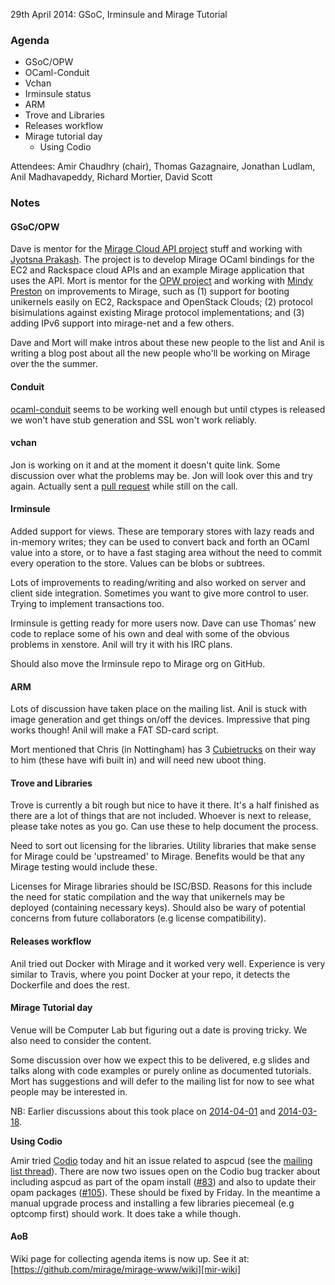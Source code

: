 29th April 2014: GSoC, Irminsule and Mirage Tutorial

### Agenda ###

* GSoC/OPW
* OCaml-Conduit
* Vchan
* Irminsule status
* ARM
* Trove and Libraries
* Releases workflow
* Mirage tutorial day
  * Using Codio

Attendees: Amir Chaudhry (chair), Thomas Gazagnaire, Jonathan Ludlam, 
Anil Madhavapeddy, Richard Mortier, David Scott

### Notes ###

#### GSoC/OPW ####

Dave is mentor for the [Mirage Cloud API project][api] stuff and working
with [Jyotsna Prakash][jp]. The project is to develop Mirage OCaml bindings
for the EC2 and Rackspace cloud APIs and an example Mirage application that
uses the API.  Mort is mentor for the [OPW project][opw] and working with
[Mindy Preston][mp] on improvements to Mirage, such as (1) support for
booting unikernels easily on EC2, Rackspace and OpenStack Clouds; (2)
protocol bisimulations against existing Mirage protocol implementations; and
(3) adding IPv6 support into mirage-net and a few others.

Dave and Mort will make intros about these new people to the list and Anil
is writing a blog post about all the new people who'll be working on Mirage
over the the summer. 

[api]: http://www.google-melange.com/gsoc/project/details/google/gsoc2014/moonlightdrive/5741031244955648
[opw]: https://wiki.gnome.org/OutreachProgramForWomen/2014/MayAugust#Xen_Project
[jp]: http://1000hippos.wordpress.com
[mp]: http://www.somerandomidiot.com

#### Conduit ####

[ocaml-conduit][] seems to be working well enough but until ctypes is
released we won't have stub generation and SSL won't work reliably.

[ocaml-conduit]: https://opam.ocaml.org/packages/conduit/conduit.0.5.0/

#### vchan ####

Jon is working on it and at the moment it doesn't quite link. Some
discussion over what the problems may be.  Jon will look over this and try
again. Actually sent a [pull request][vchan] while still on the call.

[vchan]: https://github.com/mirage/ocaml-vchan/pull/8

#### Irminsule ####

Added support for views. These are temporary stores with lazy reads and
in-memory writes; they can be used to convert back and forth an OCaml value
into a store, or to have a fast staging area without the need to commit
every operation to the store. Values can be blobs or subtrees.

Lots of improvements to reading/writing and also worked on server and client
side integration. Sometimes you want to give more control to user. Trying to
implement transactions too. 

Irminsule is getting ready for more users now. Dave can use Thomas' new code
to replace some of his own and deal with some of the obvious problems in
xenstore. Anil will try it with his IRC plans.

Should also move the Irminsule repo to Mirage org on GitHub.

#### ARM ####

Lots of discussion have taken place on the mailing list. Anil is stuck with
image generation and get things on/off the devices. Impressive that ping
works though!  Anil will make a FAT SD-card script.

Mort mentioned that Chris (in Nottingham) has 3 [Cubietrucks][] on their way
to him (these have wifi built in) and will need new uboot thing. 

[cubieboard]: xen-on-cubieboard2
[Cubietrucks]: http://cubieboard.org/2013/10/30/cubieboard3-cubietruck-is-all-ready/

#### Trove and Libraries

Trove is currently a bit rough but nice to have it there. It's a half
finished as there are a lot of things that are not included. Whoever is next
to release, please take notes as you go. Can use these to help document the
process.

Need to sort out licensing for the libraries. Utility libraries that make
sense for Mirage could be 'upstreamed' to Mirage. Benefits would be that any
Mirage testing would include these.

Licenses for Mirage libraries should be ISC/BSD. Reasons for this include
the need for static compilation and the way that unikernels may be deployed
(containing necessary keys). Should also be wary of potential concerns from
future collaborators (e.g license compatibility).


#### Releases workflow ####

Anil tried out Docker with Mirage and it worked very well. Experience is
very similar to Travis, where you point Docker at your repo, it detects the
Dockerfile and does the rest.


#### Mirage Tutorial day ####

Venue will be Computer Lab but figuring out a date is proving tricky. We
also need to consider the content.  

Some discussion over how we expect this to be delivered, e.g slides and
talks along with code examples or purely online as documented tutorials.
Mort has suggestions and will defer to the mailing list for now to see what
people may be interested in.

NB: Earlier discussions about this took place on [2014-04-01][] and
[2014-03-18][].

[2014-04-01]: weekly-2014-04-01#Miragetutorialday
[2014-03-18]: weekly-2014-03-18#Miragetutorialday

**Using Codio**

Amir tried [Codio][] today and hit an issue related to aspcud (see the
[mailing list thread][list]). There are now two issues open on the Codio bug
tracker about including aspcud as part of the opam install ([#83][]) and
also to update their opam packages ([#105][]). These should be fixed by
Friday. In the meantime a manual upgrade process and installing a few
libraries piecemeal (e.g optcomp first) should work. It does take a while
though.

[Codio]: https://codio.com
[list]: http://lists.xenproject.org/archives/html/mirageos-devel/2014-04/msg00095.html
[#83]: https://github.com/codio/boxparts/pull/83#issuecomment-41681329
[#105]: https://github.com/codio/boxparts/issues/105

#### AoB ####

Wiki page for collecting agenda items is now up. See it at:
[https://github.com/mirage/mirage-www/wiki][mir-wiki]

[mir-wiki]: https://github.com/mirage/mirage-www/wiki/Call-Agenda
